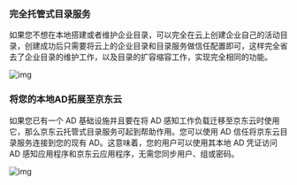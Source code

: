### 完全托管式目录服务

如果您不想在本地搭建或者维护企业目录，可以完全在云上创建企业自己的活动目录，创建成功后只需要将云上的企业目录和目录服务做信任配置即可，这样完全省去了企业目录的维护工作，以及目录的扩容缩容工作，实现完全相同的功能。

![img](https://github.com/jdcloudcom/cn/blob/joytaobao-ad-20181122/image/DirectoryService/Deploy-and-Manage-Your-Own-AD-DS-on-JDcloud.png)

### 将您的本地AD拓展至京东云

如果您已有一个 AD 基础设施并且要在将 AD 感知工作负载迁移至京东云时使用它，那么京东云托管式目录服务可起到帮助作用。您可以使用 AD 信任将京东云目录服务连接到您的现有 AD。这意味着，您的用户可以使用其本地 AD 凭证访问 AD 感知应用程序和京东云应用程序，无需您同步用户、组或密码。

![img](https://github.com/jdcloudcom/cn/blob/joytaobao-ad-20181122/image/DirectoryService/Extend-On-Premises-AD-DS-Installation-to-the-JDCloud.png)